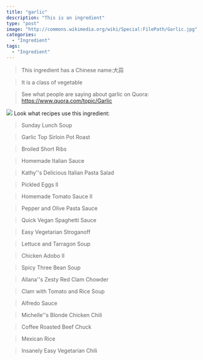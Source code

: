 ```yaml
---
title: "garlic"
description: "This is an ingredient"
type: "post"
image: "http://commons.wikimedia.org/wiki/Special:FilePath/Garlic.jpg"
categories: 
  - "Ingredient"
tags: 
  - "Ingredient"
---
```



>This ingredient has a Chinese name:大蒜

> It is a class of vegetable

> See what people are saying about garlic on Quora:
https://www.quora.com/topic/Garlic

![](../images/ingredient.jpg)
Look what recipes use this ingredient:

> Sunday Lunch Soup

> Garlic Top Sirloin Pot Roast

> Broiled Short Ribs

> Homemade Italian Sauce

> Kathy''s Delicious Italian Pasta Salad

> Pickled Eggs II

> Homemade Tomato Sauce II

> Pepper and Olive Pasta Sauce

> Quick Vegan Spaghetti Sauce

> Easy Vegetarian Stroganoff

> Lettuce and Tarragon Soup

> Chicken Adobo II

> Spicy Three Bean Soup

> Allana''s Zesty Red Clam Chowder

> Clam with Tomato and Rice Soup

> Alfredo Sauce

> Michelle''s Blonde Chicken Chili

> Coffee Roasted Beef Chuck

> Mexican Rice

> Insanely Easy Vegetarian Chili

